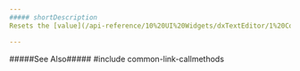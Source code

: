 ```yaml
---
##### shortDescription
Resets the [value](/api-reference/10%20UI%20Widgets/dxTextEditor/1%20Configuration/value.md '{basewidgetpath}/Configuration/#value') option to an empty string.

---
```

#####See Also#####
#include common-link-callmethods